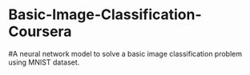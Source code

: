 # Basic-Image-Classification-Coursera
#A neural network model to solve a basic image classification problem using MNIST dataset.
